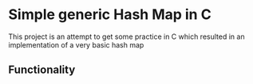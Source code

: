 # Simple generic Hash Map in C 

This project is an attempt to get some practice in C which resulted in an implementation of a very basic hash map

## Functionality


